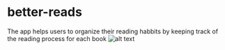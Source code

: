 # better-reads
The app helps users to organize their reading habbits by keeping track of the reading process for each book
![alt text](https://foodtank.com/wp-content/uploads/2021/07/alfons-morales-YLSwjSy7stw-unsplash.jpg)
